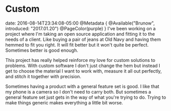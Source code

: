 # Custom
date: 2016-08-14T23:34:08-05:00
@Metadata {
  @Available("Brunow", introduced: "2017.01.20")
  @PageColor(purple)
}
I've been working on a project where I'm taking an open source application and fitting it to the needs of a client. Like buying a pair of jeans at Old Navy and having them hemmed to fit you right. It will fit better but it won't quite be perfect. Sometimes better is good enough.

This project has really helped reinforce my love for custom solutions to problems. With custom software I don't just change the hem but instead I get to choose the material I want to work with, measure it all out perfectly, and stitch it together with precision.

Sometimes having a product with a general feature set is good. I like that my phone is a camera so I don't need to carry both. But sometimes a general feature set just gets in the way of what you're trying to do. Trying to make things generic makes everything a little bit worse.
